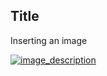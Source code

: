 ## Title

Inserting an image

[![image_description](https://i.ibb.co/8YgtqWT/DSCN0004.jpg "optional_title")](https://i.ibb.co/8YgtqWT/DSCN0004.jpg)
